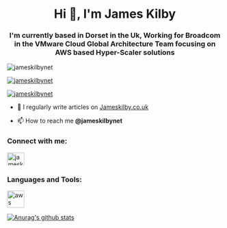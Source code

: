  <h1 align="center">Hi 👋, I'm James Kilby</h1>
<h3 align="center">I'm currently based in Dorset in the Uk,  Working for Broadcom in the VMware Cloud Global Architecture Team focusing on AWS based Hyper-Scaler solutions</h3>

<p align="left"> <img src="https://komarev.com/ghpvc/?username=jameskilbynet&label=Profile%20views&color=0e75b6&style=flat" alt="jameskilbynet" /> </p>

<p align="left"> <a href="https://github.com/ryo-ma/github-profile-trophy"><img src="https://github-profile-trophy.vercel.app/?username=jameskilbynet" alt="jameskilbynet" /></a> </p>

<p align="left"> <a href="https://twitter.com/jameskilbynet" target="blank"><img src="https://img.shields.io/twitter/follow/jameskilbynet?logo=twitter&style=for-the-badge" alt="jameskilbynet" /></a> </p>

- 📝 I regularly write articles on [Jameskilby.co.uk](Jameskilby.co.uk)

- 📫 How to reach me **@jameskilbynet**

<h3 align="left">Connect with me:</h3>
<p align="left">
<a href="https://twitter.com/jameskilbynet" target="blank"><img align="center" src="https://cdn.jsdelivr.net/npm/simple-icons@3.0.1/icons/twitter.svg" alt="jameskilbynet" height="30" width="40" /></a>
</p>

<h3 align="left">Languages and Tools:</h3>
<p align="left"> <a href="https://aws.amazon.com" target="_blank"> <img src="https://devicons.github.io/devicon/devicon.git/icons/amazonwebservices/amazonwebservices-original-wordmark.svg" alt="aws" width="40" height="40"/> </a> </p>

[![Anurag's github stats](https://github-readme-stats.vercel.app/api?username=jameskilbynet)](https://github.com/anuraghazra/github-readme-stats)
